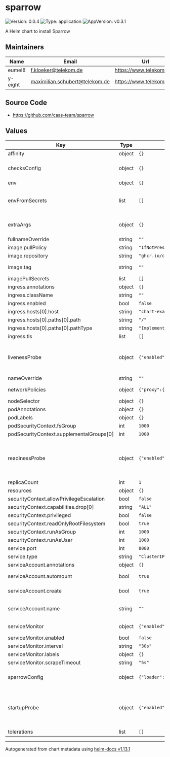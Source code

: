 # sparrow

![Version: 0.0.4](https://img.shields.io/badge/Version-0.0.4-informational?style=flat-square) ![Type: application](https://img.shields.io/badge/Type-application-informational?style=flat-square) ![AppVersion: v0.3.1](https://img.shields.io/badge/AppVersion-v0.3.1-informational?style=flat-square)

A Helm chart to install Sparrow

## Maintainers

| Name | Email | Url |
| ---- | ------ | --- |
| eumel8 | <f.kloeker@telekom.de> | <https://www.telekom.com> |
| y-eight | <maximilian.schubert@telekom.de> | <https://www.telekom.com> |

## Source Code

* <https://github.com/caas-team/sparrow>

## Values

| Key | Type | Default | Description |
|-----|------|---------|-------------|
| affinity | object | `{}` |  |
| checksConfig | object | `{}` | Check configuration of the Sparrow read on runtime see: https://github.com/caas-team/sparrow?tab=readme-ov-file#checks |
| env | object | `{}` |  |
| envFromSecrets | list | `[]` | extra environment variables Allows you to set environment variables through secrets you defined outside of the helm chart Useful for sensitive information like the http loader token |
| extraArgs | object | `{}` | Extra command line start parameters see: https://github.com/caas-team/sparrow/blob/main/docs/sparrow_run.md |
| fullnameOverride | string | `""` |  |
| image.pullPolicy | string | `"IfNotPresent"` |  |
| image.repository | string | `"ghcr.io/caas-team/sparrow"` |  |
| image.tag | string | `""` | Overrides the image tag whose default is the chart appVersion. |
| imagePullSecrets | list | `[]` |  |
| ingress.annotations | object | `{}` |  |
| ingress.className | string | `""` |  |
| ingress.enabled | bool | `false` |  |
| ingress.hosts[0].host | string | `"chart-example.local"` |  |
| ingress.hosts[0].paths[0].path | string | `"/"` |  |
| ingress.hosts[0].paths[0].pathType | string | `"ImplementationSpecific"` |  |
| ingress.tls | list | `[]` |  |
| livenessProbe | object | `{"enabled":false,"failureThreshold":3,"initialDelaySeconds":30,"path":"/","periodSeconds":10,"successThreshold":1,"timeoutSeconds":1}` | Specifies the configuration for a liveness probe to check if the sparrow is still running. Ref: https://kubernetes.io/docs/tasks/configure-pod-container/configure-liveness-readiness-startup-probes/ |
| nameOverride | string | `""` |  |
| networkPolicies | object | `{"proxy":{"enabled":false}}` | define a network policy that will open egress traffic to a proxy |
| nodeSelector | object | `{}` |  |
| podAnnotations | object | `{}` |  |
| podLabels | object | `{}` |  |
| podSecurityContext.fsGroup | int | `1000` |  |
| podSecurityContext.supplementalGroups[0] | int | `1000` |  |
| readinessProbe | object | `{"enabled":true,"failureThreshold":3,"initialDelaySeconds":5,"path":"/","periodSeconds":10,"successThreshold":1,"timeoutSeconds":1}` | Specifies the configuration for a readiness probe to check if the sparrow is ready to serve traffic. Ref: https://kubernetes.io/docs/tasks/configure-pod-container/configure-liveness-readiness-startup-probes/ |
| replicaCount | int | `1` |  |
| resources | object | `{}` |  |
| securityContext.allowPrivilegeEscalation | bool | `false` |  |
| securityContext.capabilities.drop[0] | string | `"ALL"` |  |
| securityContext.privileged | bool | `false` |  |
| securityContext.readOnlyRootFilesystem | bool | `true` |  |
| securityContext.runAsGroup | int | `1000` |  |
| securityContext.runAsUser | int | `1000` |  |
| service.port | int | `8080` |  |
| service.type | string | `"ClusterIP"` |  |
| serviceAccount.annotations | object | `{}` | Annotations to add to the service account |
| serviceAccount.automount | bool | `true` | Automatically mount a ServiceAccount's API credentials? |
| serviceAccount.create | bool | `true` | Specifies whether a service account should be created |
| serviceAccount.name | string | `""` | The name of the service account to use. If not set and create is true, a name is generated using the fullname template |
| serviceMonitor | object | `{"enabled":false,"interval":"30s","labels":{},"scrapeTimeout":"5s"}` | Configure a service monitor for prometheus-operator |
| serviceMonitor.enabled | bool | `false` | Enable the serviceMonitor |
| serviceMonitor.interval | string | `"30s"` | Sets the scrape interval |
| serviceMonitor.labels | object | `{}` | Additional label added to the service Monitor |
| serviceMonitor.scrapeTimeout | string | `"5s"` | Sets the scrape timeout |
| sparrowConfig | object | `{"loader":{"file":{"path":"/config/checks.yaml"},"interval":"30s","type":"file"},"name":"sparrow.com"}` | Sparrow configuration read on startup see: https://github.com/caas-team/sparrow/blob/main/docs/sparrow_run.md |
| startupProbe | object | `{"enabled":false,"failureThreshold":10,"initialDelaySeconds":10,"path":"/","periodSeconds":5,"successThreshold":1,"timeoutSeconds":1}` | Specifies the configuration for a startup probe to check if the sparrow application is started. Ref: https://kubernetes.io/docs/tasks/configure-pod-container/configure-liveness-readiness-startup-probes/ |
| tolerations | list | `[]` |  |

----------------------------------------------
Autogenerated from chart metadata using [helm-docs v1.13.1](https://github.com/norwoodj/helm-docs/releases/v1.13.1)
